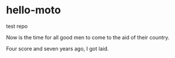 # hello-moto
test repo

Now is the time for all good men to come to the aid of their country.

Four score and seven years ago, I got laid.
